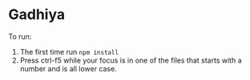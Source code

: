 # Gadhiya

To run:

1. The first time run `npm install`
2. Press ctrl-f5 while your focus is in one of the files that starts with a number and is all lower case.

